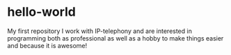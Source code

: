 # hello-world
My first repository
I work with IP-telephony and are interested in programming both as professional as well as a hobby to make things easier and because it is awesome!
